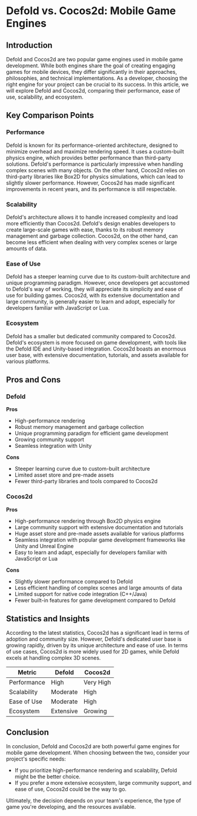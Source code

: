 # Defold vs. Cocos2d: Mobile Game Engines
## Introduction

Defold and Cocos2d are two popular game engines used in mobile game development. While both engines share the goal of creating engaging games for mobile devices, they differ significantly in their approaches, philosophies, and technical implementations. As a developer, choosing the right engine for your project can be crucial to its success. In this article, we will explore Defold and Cocos2d, comparing their performance, ease of use, scalability, and ecosystem.

## Key Comparison Points

### Performance

Defold is known for its performance-oriented architecture, designed to minimize overhead and maximize rendering speed. It uses a custom-built physics engine, which provides better performance than third-party solutions. Defold's performance is particularly impressive when handling complex scenes with many objects. On the other hand, Cocos2d relies on third-party libraries like Box2D for physics simulations, which can lead to slightly slower performance. However, Cocos2d has made significant improvements in recent years, and its performance is still respectable.

### Scalability

Defold's architecture allows it to handle increased complexity and load more efficiently than Cocos2d. Defold's design enables developers to create large-scale games with ease, thanks to its robust memory management and garbage collection. Cocos2d, on the other hand, can become less efficient when dealing with very complex scenes or large amounts of data.

### Ease of Use

Defold has a steeper learning curve due to its custom-built architecture and unique programming paradigm. However, once developers get accustomed to Defold's way of working, they will appreciate its simplicity and ease of use for building games. Cocos2d, with its extensive documentation and large community, is generally easier to learn and adopt, especially for developers familiar with JavaScript or Lua.

### Ecosystem

Defold has a smaller but dedicated community compared to Cocos2d. Defold's ecosystem is more focused on game development, with tools like the Defold IDE and Unity-based integration. Cocos2d boasts an enormous user base, with extensive documentation, tutorials, and assets available for various platforms.

## Pros and Cons

### Defold

**Pros**

* High-performance rendering
* Robust memory management and garbage collection
* Unique programming paradigm for efficient game development
* Growing community support
* Seamless integration with Unity

**Cons**

* Steeper learning curve due to custom-built architecture
* Limited asset store and pre-made assets
* Fewer third-party libraries and tools compared to Cocos2d

### Cocos2d

**Pros**

* High-performance rendering through Box2D physics engine
* Large community support with extensive documentation and tutorials
* Huge asset store and pre-made assets available for various platforms
* Seamless integration with popular game development frameworks like Unity and Unreal Engine
* Easy to learn and adapt, especially for developers familiar with JavaScript or Lua

**Cons**

* Slightly slower performance compared to Defold
* Less efficient handling of complex scenes and large amounts of data
* Limited support for native code integration (C++/Java)
* Fewer built-in features for game development compared to Defold

## Statistics and Insights

According to the latest statistics, Cocos2d has a significant lead in terms of adoption and community size. However, Defold's dedicated user base is growing rapidly, driven by its unique architecture and ease of use. In terms of use cases, Cocos2d is more widely used for 2D games, while Defold excels at handling complex 3D scenes.

| Metric        | Defold       | Cocos2d       |
|---------------|---------------|---------------|
| Performance   | High          | Very High     |
| Scalability   | Moderate      | High          |
| Ease of Use   | Moderate      | High          |
| Ecosystem     | Extensive     | Growing       |

## Conclusion

In conclusion, Defold and Cocos2d are both powerful game engines for mobile game development. When choosing between the two, consider your project's specific needs:

* If you prioritize high-performance rendering and scalability, Defold might be the better choice.
* If you prefer a more extensive ecosystem, large community support, and ease of use, Cocos2d could be the way to go.

Ultimately, the decision depends on your team's experience, the type of game you're developing, and the resources available.